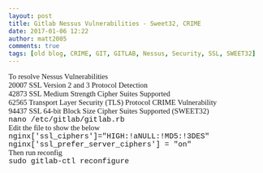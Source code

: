 ```yaml
---
layout: post
title: Gitlab Nessus Vulnerabilities - Sweet32, CRIME
date: 2017-01-06 12:22
author: matt2005
comments: true
tags: [old blog, CRIME, GIT, GITLAB, Nessus, Security, SSL, SWEET32]
---
```

<p style="margin:0;font-family:Calibri;font-size:11pt;">To resolve Nessus Vulnerabilities</p>
<p style="margin:0;font-family:Calibri;font-size:11pt;">20007 SSL Version 2 and 3 Protocol Detection</p>
<p style="margin:0;font-family:Calibri;font-size:11pt;">42873 SSL Medium Strength Cipher Suites Supported</p>
<p style="margin:0;font-family:Calibri;font-size:11pt;">62565 Transport Layer Security (TLS) Protocol CRIME Vulnerability</p>
<p style="margin:0;font-family:Calibri;font-size:11pt;">94437 SSL 64-bit Block Size Cipher Suites Supported (SWEET32)</p>
<p style="margin:0;font-family:Calibri;font-size:11pt;"></p>
<p style="margin:0;font-family:'Courier New';font-size:11pt;">nano /etc/gitlab/gitlab.rb</p>
<p style="margin:0;font-family:Calibri;font-size:11pt;">Edit the file to show the below</p>
<p style="margin:0;font-family:'Courier New';font-size:11pt;">nginx['ssl_ciphers']="HIGH:!aNULL:!MD5:!3DES"</p>
<p style="margin:0;font-family:'Courier New';font-size:11pt;">nginx['ssl_prefer_server_ciphers'] = "on"</p>
<p style="margin:0;font-family:Calibri;font-size:11pt;"></p>
<p style="margin:0;font-family:Calibri;font-size:11pt;">Then run reconfig</p>
<p style="margin:0;font-family:'Courier New';font-size:11pt;">sudo gitlab-ctl reconfigure</p>
